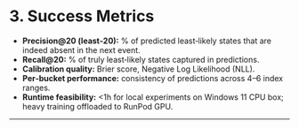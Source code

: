 









# 3. Success Metrics

* **Precision\@20 (least‑20):** % of predicted least‑likely states that are indeed absent in the next event.
* **Recall\@20:** % of truly least‑likely states captured in predictions.
* **Calibration quality:** Brier score, Negative Log Likelihood (NLL).
* **Per‑bucket performance:** consistency of predictions across 4–6 index ranges.
* **Runtime feasibility:** <1h for local experiments on Windows 11 CPU box; heavy training offloaded to RunPod GPU.

---
